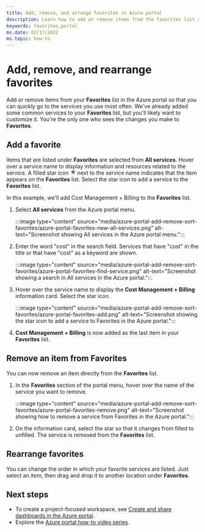 ```yaml
---
title: Add, remove, and arrange favorites in Azure portal
description: Learn how to add or remove items from the favorites list and rearrange the order of items
keywords: favorites,portal
ms.date: 02/17/2022
ms.topic: how-to
---
```


# Add, remove, and rearrange favorites

Add or remove items from your **Favorites** list in the Azure portal so that you can quickly go to the services you use most often. We've already added some common services to your **Favorites** list, but you'll likely want to customize it. You're the only one who sees the changes you make to **Favorites**.

## Add a favorite

Items that are listed under **Favorites** are selected from **All services**. Hover over a service name to display information and resources related to the service. A filled star icon ![Filled star icon](./media/azure-portal-add-remove-sort-favorites/azure-portal-favorites-graystar.png) next to the service name indicates that the item appears on the **Favorites** list. Select the star icon to add a service to the **Favorites** list.

In this example, we'll add Cost Management + Billing to the **Favorites** list.

1. Select **All services** from the Azure portal menu.

   :::image type="content" source="media/azure-portal-add-remove-sort-favorites/azure-portal-favorites-new-all-services.png" alt-text="Screenshot showing All services in the Azure portal menu.":::

1. Enter the word "cost" in the search field. Services that have "cost" in the title or that have "cost" as a keyword are shown.

   :::image type="content" source="media/azure-portal-add-remove-sort-favorites/azure-portal-favorites-find-service.png" alt-text="Screenshot showing a search in All services in the Azure portal.":::

1. Hover over the service name to display the **Cost Management + Billing** information card. Select the star icon.

   :::image type="content" source="media/azure-portal-add-remove-sort-favorites/azure-portal-favorites-add.png" alt-text="Screenshot showing the star icon to add a service to Favorites in the Azure portal.":::

1. **Cost Management + Billing** is now added as the last item in your **Favorites** list.

## Remove an item from Favorites

You can now remove an item directly from the **Favorites** list.

1. In the **Favorites** section of the portal menu, hover over the name of the service you want to remove.

   :::image type="content" source="media/azure-portal-add-remove-sort-favorites/azure-portal-favorites-remove.png" alt-text="Screenshot showing how to remove a service from Favorites in the Azure portal.":::

2. On the information card, select the star so that it changes from filled to unfilled. The service is removed from the **Favorites** list.

## Rearrange favorites

You can change the order in which your favorite services are listed. Just select an item, then drag and drop it  to another location under **Favorites**.

## Next steps

- To create a project-focused workspace, see [Create and share dashboards in the Azure portal](../azure-portal/azure-portal-dashboards.md).
- Explore the [Azure portal how-to video series](https://www.youtube.com/playlist?list=PLLasX02E8BPBKgXP4oflOL29TtqTzwhxR).
